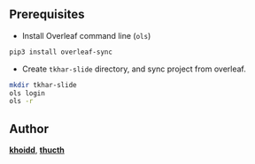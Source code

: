 ## Prerequisites

- Install Overleaf command line (`ols`)

```sh
pip3 install overleaf-sync
```

- Create `tkhar-slide` directory, and sync project from overleaf.

```sh
mkdir tkhar-slide
ols login
ols -r
```

## Author

[**khoidd**](), [**thucth**]()